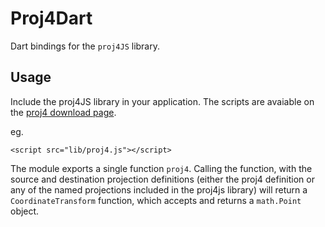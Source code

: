 # Proj4Dart #

Dart bindings for the `proj4JS` library.

## Usage ##

Include the proj4JS library in your application. The scripts are avaiable on the
[proj4 download page](https://github.com/proj4js/proj4js).

eg.

    <script src="lib/proj4.js"></script>
    
The module exports a single function `proj4`. Calling the function, with
the source and destination projection definitions (either the proj4 definition
or any of the named projections included in the proj4js library) will return
a `CoordinateTransform` function, which accepts and returns a `math.Point`
object.